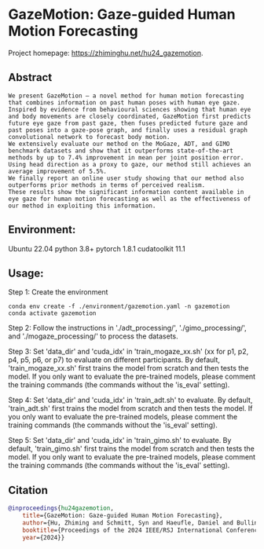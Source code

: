 # GazeMotion: Gaze-guided Human Motion Forecasting
Project homepage: https://zhiminghu.net/hu24_gazemotion.


## Abstract
```
We present GazeMotion – a novel method for human motion forecasting that combines information on past human poses with human eye gaze.
Inspired by evidence from behavioural sciences showing that human eye and body movements are closely coordinated, GazeMotion first predicts future eye gaze from past gaze, then fuses predicted future gaze and past poses into a gaze-pose graph, and finally uses a residual graph convolutional network to forecast body motion. 
We extensively evaluate our method on the MoGaze, ADT, and GIMO benchmark datasets and show that it outperforms state-of-the-art methods by up to 7.4% improvement in mean per joint position error.
Using head direction as a proxy to gaze, our method still achieves an average improvement of 5.5%.
We finally report an online user study showing that our method also outperforms prior methods in terms of perceived realism.
These results show the significant information content available in eye gaze for human motion forecasting as well as the effectiveness of our method in exploiting this information.
```


## Environment:
Ubuntu 22.04
python 3.8+
pytorch 1.8.1
cudatoolkit 11.1


## Usage:
Step 1: Create the environment
```
conda env create -f ./environment/gazemotion.yaml -n gazemotion
conda activate gazemotion
```


Step 2: Follow the instructions in './adt_processing/', './gimo_processing/', and './mogaze_processing/' to process the datasets.


Step 3: Set 'data_dir' and 'cuda_idx' in 'train_mogaze_xx.sh' (xx for p1, p2, p4, p5, p6, or p7) to evaluate on different participants. By default, 'train_mogaze_xx.sh' first trains the model from scratch and then tests the model. If you only want to evaluate the pre-trained models, please comment the training commands (the commands without the 'is_eval' setting).


Step 4: Set 'data_dir' and 'cuda_idx' in 'train_adt.sh' to evaluate. By default, 'train_adt.sh' first trains the model from scratch and then tests the model. If you only want to evaluate the pre-trained models, please comment the training commands (the commands without the 'is_eval' setting).


Step 5: Set 'data_dir' and 'cuda_idx' in 'train_gimo.sh' to evaluate. By default, 'train_gimo.sh' first trains the model from scratch and then tests the model. If you only want to evaluate the pre-trained models, please comment the training commands (the commands without the 'is_eval' setting).


## Citation

```bibtex
@inproceedings{hu24gazemotion,
	title={GazeMotion: Gaze-guided Human Motion Forecasting},
	author={Hu, Zhiming and Schmitt, Syn and Haeufle, Daniel and Bulling, Andreas},
	booktitle={Proceedings of the 2024 IEEE/RSJ International Conference on Intelligent Robots and Systems},	
	year={2024}}
```